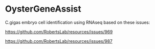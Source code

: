 # OysterGeneAssist

C.gigas embryo cell identification using RNAseq based on these issues: 

https://github.com/RobertsLab/resources/issues/969

https://github.com/RobertsLab/resources/issues/987

